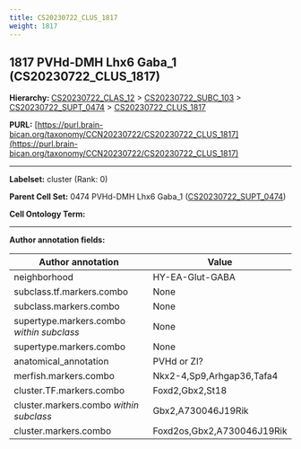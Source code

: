 ```yaml
---
title: CS20230722_CLUS_1817
weight: 1817
---
```

## 1817 PVHd-DMH Lhx6 Gaba_1 (CS20230722_CLUS_1817)
<b>Hierarchy: </b>
[CS20230722_CLAS_12](../CS20230722_CLAS_12) >
[CS20230722_SUBC_103](../CS20230722_SUBC_103) >
[CS20230722_SUPT_0474](../CS20230722_SUPT_0474) >
[CS20230722_CLUS_1817](../CS20230722_CLUS_1817)

**PURL:** [https://purl.brain-bican.org/taxonomy/CCN20230722/CS20230722_CLUS_1817](https://purl.brain-bican.org/taxonomy/CCN20230722/CS20230722_CLUS_1817)

---


**Labelset:** cluster (Rank: 0)

**Parent Cell Set:** 0474 PVHd-DMH Lhx6 Gaba_1 ([CS20230722_SUPT_0474](../CS20230722_SUPT_0474))



**Cell Ontology Term:** 

[MARKER GENES.]: #


---

[TRANSFERRED ANNOTATIONS.]: #


[AUTHOR ANNOTATION FIELDS.]: #


**Author annotation fields:**

| Author annotation | Value |
|-------------------|-------|
|neighborhood|HY-EA-Glut-GABA|
|subclass.tf.markers.combo|None|
|subclass.markers.combo|None|
|supertype.markers.combo _within subclass_|None|
|supertype.markers.combo|None|
|anatomical_annotation|PVHd or ZI?|
|merfish.markers.combo|Nkx2-4,Sp9,Arhgap36,Tafa4|
|cluster.TF.markers.combo|Foxd2,Gbx2,St18|
|cluster.markers.combo _within subclass_|Gbx2,A730046J19Rik|
|cluster.markers.combo|Foxd2os,Gbx2,A730046J19Rik|
